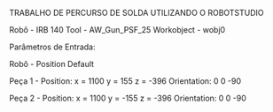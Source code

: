 TRABALHO DE PERCURSO DE SOLDA UTILIZANDO O ROBOTSTUDIO

Robô - IRB 140
Tool - AW_Gun_PSF_25
Workobject - wobj0

Parâmetros de Entrada:

Robô - Position Default

Peça 1 - Position: x = 1100 y = 155 z = -396 Orientation: 0 0 -90

Peça 2 - Position: x = 1100 y = -155 z = -396 Orientation: 0 0 -90

